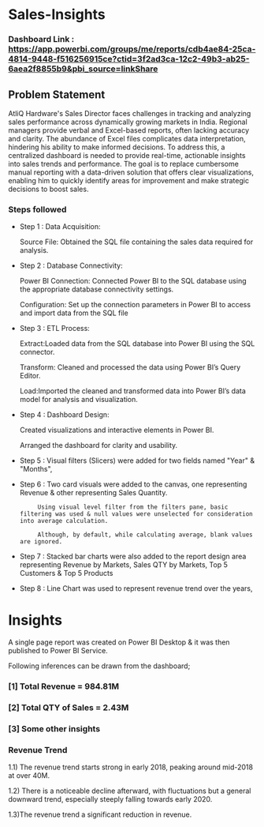 
# Sales-Insights

### Dashboard Link : https://app.powerbi.com/groups/me/reports/cdb4ae84-25ca-4814-9448-f516256915ce?ctid=3f2ad3ca-12c2-49b3-ab25-6aea2f8855b9&pbi_source=linkShare

## Problem Statement

AtliQ Hardware's Sales Director faces challenges in tracking and analyzing sales performance across dynamically growing markets in India. Regional managers provide verbal and Excel-based reports, often lacking accuracy and clarity. The abundance of Excel files complicates data interpretation, hindering his 
ability to make informed decisions. To address this, a centralized dashboard is needed to provide real-time, actionable insights into sales trends and performance. The goal is to replace cumbersome manual reporting with a data-driven solution that offers clear visualizations, enabling him to quickly identify areas for improvement and make strategic decisions to boost sales.



### Steps followed 

- Step 1 : Data Acquisition:

  Source File: Obtained the SQL file containing the sales data required for analysis.

- Step 2 : Database Connectivity:

  Power BI Connection: Connected Power BI to the  SQL database using the appropriate database connectivity settings.
  
  Configuration: Set up the connection parameters in Power BI to access and import data from the SQL file
- Step 3 : ETL Process:

  Extract:Loaded data from the SQL database into Power BI using the SQL connector.

  Transform: Cleaned and processed the data using Power BI’s Query Editor.

  Load:Imported the cleaned and transformed data into Power BI’s data model for analysis and visualization.
- Step 4 : Dashboard Design:

  Created visualizations and interactive elements in Power BI.

  Arranged the dashboard for clarity and usability.
 
- Step 5 : Visual filters (Slicers) were added for two fields named "Year" & "Months", 
- Step 6 : Two card visuals were added to the canvas, one representing Revenue & other representing Sales Quantity.

           Using visual level filter from the filters pane, basic filtering was used & null values were unselected for consideration into average calculation.
           
           Although, by default, while calculating average, blank values are ignored.
- Step 7 : Stacked bar charts were also added to the report design area representing Revenue by Markets, Sales QTY by Markets, Top 5 Customers & Top 5 Products 
- Step 8 : Line Chart was used to represent revenue trend over the years,


# Insights

A single page report was created on Power BI Desktop & it was then published to Power BI Service.

Following inferences can be drawn from the dashboard;

### [1] Total Revenue = 984.81M

 
           
### [2] Total QTY of Sales = 2.43M
  
   
 ### [3] Some other insights
 
 ### Revenue Trend
 
 1.1) The revenue trend starts strong in early 2018, peaking around mid-2018 at over 40M. 
 
 1.2) There is a noticeable decline afterward, with fluctuations but a general downward trend, especially steeply falling towards early 2020.
 
 1.3)The revenue trend a significant reduction in revenue.
 

